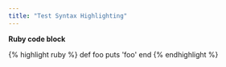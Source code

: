 ```yaml
---
title: "Test Syntax Highlighting"
---
```


**Ruby code block**

{% highlight ruby %}
def foo
  puts 'foo'
end
{% endhighlight %}
